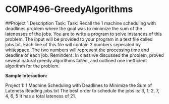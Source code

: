 # COMP496-GreedyAlgorithms

##Project 1 Description Task: 
Task: Recall the 1 machine scheduling with deadlines problem where the goal was to minimize the sum of
the latenesses of the jobs. You are to write a program to solve instances of this problem. The input will be
provided to your program in a text file called jobs.txt. Each line of this file will contain 2 numbers seperated
by whitespace. The two numbers will represent the processing time and deadline of each job.
Reminders: In class we discussed the problem, proved several natural greedy algorithms failed, and outlined
one inefficient algorithm for the problem. 

**Sample Interaction:** 

Project 1: 1 Machine Scheduling with Deadlines to Minimize the Sum of Lateness
Reading jobs.txt
The best order to schedule the jobs is:
3, 1, 2, 7, 4, 6, 5
It has a total lateness of 21.
